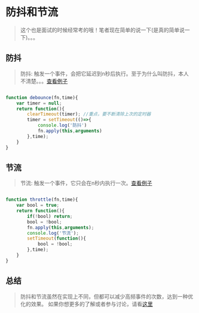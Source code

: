 # 防抖和节流
> 这个也是面试的时候经常考的哦！笔者现在简单的说一下(是真的简单说一下)。。。

## 防抖
> 防抖: 触发一个事件，会把它延迟到n秒后执行。至于为什么叫防抖，本人不清楚。。。[查看例子](https://greatweber.github.io/diaryFormCnblogs/debounceAndThrottle/debounce.html)

```js

function debounce(fn,time){
    var timer = null;
    return function(){
        clearTimeout(timer); //重点，要不断清除上次的定时器
        timer = setTimeout(()=>{
            console.log('防抖')
            fn.apply(this,arguments)
        },time);
    }
}

```

## 节流
> 节流: 触发一个事件，它只会在n秒内执行一次。[查看例子](https://greatweber.github.io/diaryFormCnblogs/debounceAndThrottle/throttle.html)

```js

function throttle(fn,time){
    var bool = true;
    return function(){
        if(!bool) return;
        bool = !bool;
        fn.apply(this,arguments);
        console.log('节流');
        setTimeout(function(){
            bool = !bool;
        },time);
    }
}

```

## 总结
> 防抖和节流虽然在实现上不同，但都可以减少高频事件的次数，达到一种优化的效果。
如果你想更多的了解或者参与讨论，请看[这里](https://github.com/Advanced-Frontend/Daily-Interview-Question/issues/5)